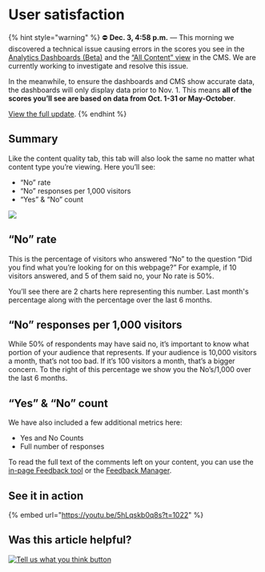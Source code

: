 # User satisfaction

{% hint style="warning" %}
⛔ **Dec. 3, 4:58 p.m.** — This morning we discovered a technical issue causing errors in the scores you see in the [Analytics Dashboards \(Beta\)](https://massgovdigital.gitbook.io/knowledge-base/tools-for-improving-your-content/analytics-dashboards-beta/introduction-to-dashboards) and the [“All Content” view](https://massgovdigital.gitbook.io/knowledge-base/tools-for-improving-your-content/get-a-snapshot-of-your-contents-performance) in the CMS. We are currently working to investigate and resolve this issue.

In the meanwhile, to ensure the dashboards and CMS show accurate data, the dashboards will only display data prior to Nov. 1. This means **all of the scores you’ll see are based on data from Oct. 1-31 or May-October**.

[View the full update](https://mailchi.mp/mass.gov/service-disruption-temporary-changes-to-overall-content-scores).
{% endhint %}

## Summary

Like the content quality tab, this tab will also look the same no matter what content type you’re viewing. Here you’ll see:

* “No” rate
* “No” responses per 1,000 visitors
* “Yes” & “No” count

![](../../.gitbook/assets/image%20%2826%29.png)

## **“No” rate**

This is the percentage of visitors who answered “No” to the question “Did you find what you’re looking for on this webpage?” For example, if 10 visitors answered, and 5 of them said no, your No rate is 50%.

You’ll see there are 2 charts here representing this number. Last month's percentage along with the percentage over the last 6 months.

## **“No” responses per 1,000 visitors**

While 50% of respondents may have said no, it’s important to know what portion of your audience that represents. If your audience is 10,000 visitors a month, that’s not too bad. If it’s 100 visitors a month, that’s a bigger concern. To the right of this percentage we show you the No’s/1,000 over the last 6 months.

## **“Yes” & “No” count**

We have also included a few additional metrics here:

* Yes and No Counts
* Full number of responses

To read the full text of the comments left on your content, you can use the [in-page Feedback tool](../feedback-manager.md#in-page-feedback) or the [Feedback Manager](https://massgovdigital.gitbook.io/knowledge-base/tools-for-improving-your-content/feedback-manager).

## See it in action

{% embed url="https://youtu.be/5hLqskb0q8s?t=1022" %}

## Was this article helpful?

[![Tell us what you think button](https://blobscdn.gitbook.com/v0/b/gitbook-28427.appspot.com/o/assets%2F-LJ04qJGAHkvdE13BfdG%2F-LSz77NBAwnSNpMPT3df%2F-LSz7xSmyKXltd4avaCt%2FKB%20survey%20button%20POC%202.png?alt=media&token=8d071cab-8b95-48a3-a332-13e3fc8d9f96)](https://massgov.formstack.com/forms/mass_gov_knowledge_base_feedback?article=user-satisfaction)

